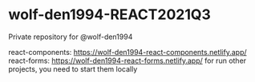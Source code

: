 # wolf-den1994-REACT2021Q3
Private repository for @wolf-den1994

react-components: https://wolf-den1994-react-components.netlify.app/
react-forms: https://wolf-den1994-react-forms.netlify.app/
for run other projects, you need to start them locally
